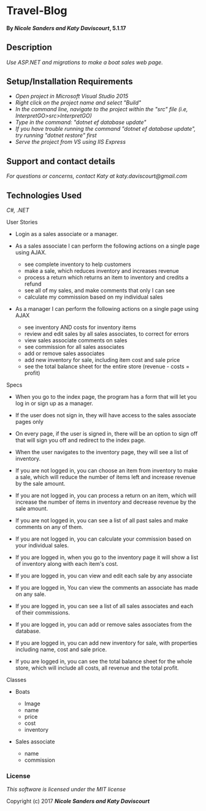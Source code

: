 # Travel-Blog

#### By _**Nicole Sanders and Katy Daviscourt**_, 5.1.17

## Description

_Use ASP.NET and migrations to make a boat sales web page._

## Setup/Installation Requirements

* _Open project in Microsoft Visual Studio 2015_
* _Right click on the project name and select "Build"_
* _In the command line, navigate to the project within the "src" file (i.e, InterpretGO>src>InterpretGO)_
* _Type in the command: "dotnet ef database update"_
* _If you have trouble running the command "dotnet ef database update", try running "dotnet restore" first_
* _Serve the project from VS using IIS Express_

## Support and contact details

_For questions or concerns, contact Katy at katy.daviscourt@gmail.com_

## Technologies Used

_C#, .NET_



User Stories

* Login as a sales associate or a manager.

* As a sales associate I can perform the following actions on a single page using AJAX.
	* see complete inventory to help customers
	* make a sale, which reduces inventory and increases revenue
	* process a return which returns an item to inventory and credits a refund
	* see all of my sales, and make comments that only I can see
	* calculate my commission based on my individual sales

* As a manager I can perform the following actions on a single page using AJAX
	* see inventory AND costs for inventory items
	* review and edit sales by all sales associates, to correct for errors
	* view sales associate comments on sales
	* see commission for all sales associates
	* add or remove sales associates
	* add new inventory for sale, including item cost and sale price
	* see the total balance sheet for the entire store (revenue - costs = profit)


Specs

* When you go to the index page, the program has a form that will let you log in or sign up as a manager.
* If the user does not sign in, they will have access to the sales associate pages only
* On every page, if the user is signed in, there will be an option to sign off that will sign you off and redirect to the index page.
* When the user navigates to the inventory page, they will see a list of inventory.
* If you are not logged in, you can choose an item from inventory to make a sale, which will reduce the number of items left and increase revenue by the sale amount.
* If you are not logged in, you can process a return on an item, which will increase the number of items in inventory and decrease revenue by the sale amount.
* If you are not logged in, you can see a list of all past sales and make comments on any of them.
* If you are not logged in, you can calculate your commission based on your individual sales.

* If you are logged in, when you go to the inventory page it will show a list of inventory along with each item's cost.
* If you are logged in, you can view and edit each sale by any associate
* If you are logged in, You can view the comments an associate has made on any sale.
* If you are logged in, you can see a list of all sales associates and each of their commissions.
* If you are logged in, you can add or remove sales associates from the database.
* If you are logged in, you can add new inventory for sale, with properties including name, cost and sale price.
* If you are logged in, you can see the total balance sheet for the whole store, which will include all costs, all revenue and the total profit.

Classes
* Boats
	* Image
	* name
	* price
	* cost
	* inventory

* Sales associate
	* name
	* commission

### License

*This software is licensed under the MIT license*

Copyright (c) 2017 **_Nicole Sanders and Katy Daviscourt_**
